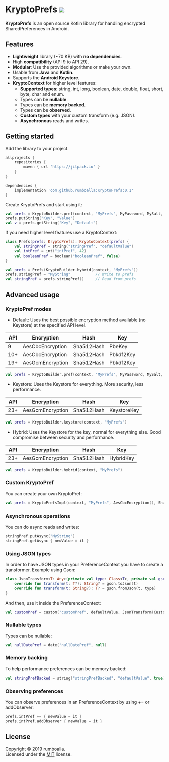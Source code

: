 # KryptoPrefs [![](https://jitpack.io/v/rumboalla/KryptoPrefs.svg)](https://jitpack.io/#rumboalla/KryptoPrefs)
**KryptoPrefs** is an open source Kotlin library for handling encrypted SharedPreferences in Android.

## Features
* **Lightweight** library (~70 KB) with **no dependencies**.
* High **compatibility** (API 9 to API 29).
* **Modular**: Use the provided algorithms or make your own.
* Usable from **Java** and **Kotlin**.
* Supports the **Android Keystore**.
* **KryptoContext** for higher level features:
    * **Supported types**: string, int, long, boolean, date, double, float, short, byte, char and enum.
    * Types can be **nullable**.
    * Types can be **memory backed**.
    * Types can be **observed**.
    * **Custom types** with your custom transform (e.g. JSON).
    * **Asynchronous** reads and writes.

## Getting started
Add the library to your project.
```groovy
allprojects {
    repositories {
        maven { url 'https://jitpack.io' }
    }
}

dependencies {
    implementation 'com.github.rumboalla:KryptoPrefs:0.1'
}
```

Create KryptoPrefs and start using it:
```kotlin
val prefs = KryptoBuilder.pref(context, "MyPrefs", MyPassword, MySalt, ApiTarget)
prefs.putString("Key", "Value")
val v = prefs.getString("Key", "Default")
```

If you need higher level features use a KryptoContext:
```kotlin
class Prefs(prefs: KryptoPrefs): KryptoContext(prefs) {
    val stringPref = string("stringPref", "defaultValue")
    val intPref = int("intPref", 42)
    val booleanPref = boolean("booleanPref", false)
}

val prefs = Prefs(KryptoBuilder.hybrid(context, "MyPrefs"))
prefs.stringPref = "MyString"           // Write to prefs
val stringPref = prefs.stringPref()     // Read from prefs
```

## Advanced usage
### KryptoPref modes
* Default: Uses the best possible encryption method available (no Keystore) at the specified API level.

| API | Encryption | Hash | Key |
|---|---|---|---|
| 9 | AesCbcEncryption | Sha512Hash | PbeKey |
| 10+ | AesCbcEncryption | Sha512Hash | Pbkdf2Key |
| 19+ | AesGcmEncryption | Sha512Hash | Pbkdf2Key |
 
```kotlin
val prefs = KryptoBuilder.pref(context, "MyPrefs", MyPassword, MySalt, ApiTarget)
``` 
* Keystore: Uses the Keystore for everything. More security, less performance.

| API | Encryption | Hash | Key |
|---|---|---|---|
| 23+ | AesGcmEncryption | Sha512Hash | KeystoreKey |

```kotlin
val prefs = KryptoBuilder.keystore(context, "MyPrefs")
``` 
* Hybrid: Uses the Keystore for the key, normal for everything else. Good compromise between security and performance.

| API | Encryption | Hash | Key |
|---|---|---|---|
| 23+ | AesGcmEncryption | Sha512Hash | HybridKey |

```kotlin
val prefs = KryptoBuilder.hybrid(context, "MyPrefs")
``` 

### Custom KryptoPref
You can create your own KryptoPref:
```kotlin
val prefs = KryptoPrefsImpl(context, "MyPrefs", AesCbcEncryption(), Sha512Hash(), Pbkdf2Key(MyPassword, MySalt))
```

### Asynchronous operations
You can do async reads and writes:
```kotlin
stringPref.putAsync("MyString")
stringPref.getAsync { newValue = it }
```

### Using JSON types
In order to have JSON types in your PreferenceContext you have to create a transformer.
Example using Gson:
```kotlin
class JsonTransform<T: Any>(private val type: Class<T>, private val gson: Gson = Gson()): Transform<T> {
    override fun transform(t: T?): String? = gson.toJson(t)
    override fun transform(t: String?): T? = gson.fromJson(t, type)
}
``` 
And then, use it inside the PreferenceContext:
```kotlin
val customPref = custom("customPref", defaultValue, JsonTransform(CustomClass::class.java))
```

### Nullable types
Types can be nullable:
```kotlin
val nullDatePref = date("nullDatePref", null)
```

### Memory backing
To help performance preferences can be memory backed:
```kotlin
val stringPrefBacked = string("stringPrefBacked", "defaultValue", true)
```

### Observing preferences
You can observe preferences in an PreferenceContext by using += or addObserver:
```kotlin
prefs.intPref += { newValue = it }
prefs.intPref.addObserver { newValue = it }
```

## License
Copyright © 2019 rumboalla.  
Licensed under the [MIT](https://github.com/rumboalla/KryptoPrefs/blob/master/LICENSE) license.

